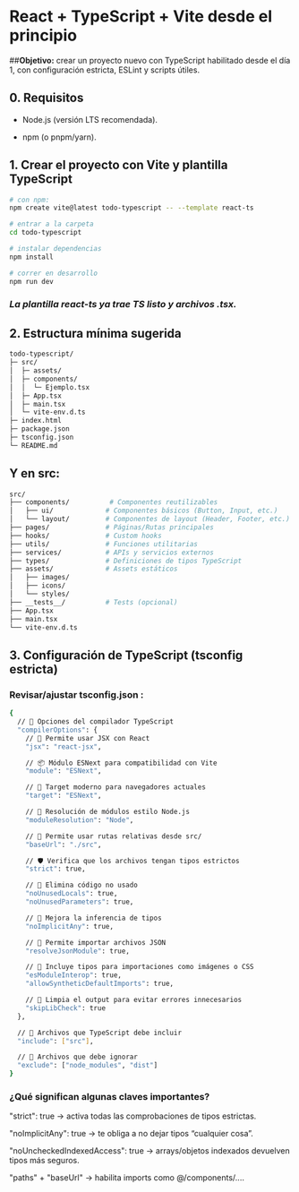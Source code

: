 # React + TypeScript + Vite desde el principio

##**Objetivo:** crear un proyecto nuevo con TypeScript habilitado desde el día 1, con configuración estricta, ESLint y scripts útiles.

## 0. Requisitos

- Node.js (versión LTS recomendada).

- npm (o pnpm/yarn).

## 1. Crear el proyecto con Vite y plantilla TypeScript

```bash
# con npm:
npm create vite@latest todo-typescript -- --template react-ts

# entrar a la carpeta
cd todo-typescript

# instalar dependencias
npm install

# correr en desarrollo
npm run dev
```

### _La plantilla react-ts ya trae TS listo y archivos .tsx._

## 2. Estructura mínima sugerida

```bash
todo-typescript/
├─ src/
│  ├─ assets/
│  ├─ components/
│  │  └─ Ejemplo.tsx
│  ├─ App.tsx
│  ├─ main.tsx
│  └─ vite-env.d.ts
├─ index.html
├─ package.json
├─ tsconfig.json
└─ README.md
```

## Y en src:

```bash
src/
├── components/          # Componentes reutilizables
│   ├── ui/             # Componentes básicos (Button, Input, etc.)
│   └── layout/         # Componentes de layout (Header, Footer, etc.)
├── pages/              # Páginas/Rutas principales
├── hooks/              # Custom hooks
├── utils/              # Funciones utilitarias
├── services/           # APIs y servicios externos
├── types/              # Definiciones de tipos TypeScript
├── assets/             # Assets estáticos
│   ├── images/
│   ├── icons/
│   └── styles/
├── __tests__/          # Tests (opcional)
├── App.tsx
├── main.tsx
└── vite-env.d.ts
```

## 3. Configuración de TypeScript (tsconfig estricta)

### Revisar/ajustar tsconfig.json :

```bash
{
  // 🔧 Opciones del compilador TypeScript
  "compilerOptions": {
    // 🧠 Permite usar JSX con React
    "jsx": "react-jsx",

    // 📦 Módulo ESNext para compatibilidad con Vite
    "module": "ESNext",

    // 🎯 Target moderno para navegadores actuales
    "target": "ESNext",

    // 📁 Resolución de módulos estilo Node.js
    "moduleResolution": "Node",

    // 🧭 Permite usar rutas relativas desde src/
    "baseUrl": "./src",

    // 🛡️ Verifica que los archivos tengan tipos estrictos
    "strict": true,

    // 🧹 Elimina código no usado
    "noUnusedLocals": true,
    "noUnusedParameters": true,

    // 🧩 Mejora la inferencia de tipos
    "noImplicitAny": true,

    // 🧱 Permite importar archivos JSON
    "resolveJsonModule": true,

    // 🧰 Incluye tipos para importaciones como imágenes o CSS
    "esModuleInterop": true,
    "allowSyntheticDefaultImports": true,

    // 🧼 Limpia el output para evitar errores innecesarios
    "skipLibCheck": true
  },

  // 📂 Archivos que TypeScript debe incluir
  "include": ["src"],

  // 🚫 Archivos que debe ignorar
  "exclude": ["node_modules", "dist"]
}
```

### ¿Qué significan algunas claves importantes?

"strict": true → activa todas las comprobaciones de tipos estrictas.

"noImplicitAny": true → te obliga a no dejar tipos “cualquier cosa”.

"noUncheckedIndexedAccess": true → arrays/objetos indexados devuelven tipos más seguros.

"paths" + "baseUrl" → habilita imports como @/components/....
